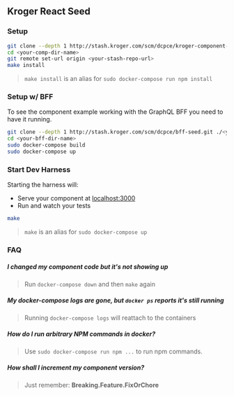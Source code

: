 ## Kroger React Seed

### Setup

```bash
git clone --depth 1 http://stash.kroger.com/scm/dcpce/kroger-component-seed.git ./<your-comp-dir-name>
cd <your-comp-dir-name>
git remote set-url origin <your-stash-repo-url>
make install
```

> `make install` is an alias for `sudo docker-compose run npm install` 

### Setup w/ BFF

To see the component example working with the GraphQL BFF you need to have it running.

```bash
git clone --depth 1 http://stash.kroger.com/scm/dcpce/bff-seed.git ./<your-bff-dir-name>
cd <your-bff-dir-name>
sudo docker-compose build
sudo docker-compose up
```

### Start Dev Harness

Starting the harness will:

- Serve your component at [localhost:3000](http://localhost:3000)
- Run and watch your tests

```bash
make
```

> `make` is an alias for `sudo docker-compose up` 

### FAQ

##### I changed my component code but it's not showing up

> Run `docker-compose down` and then `make` again

##### My docker-compose logs are gone, but `docker ps` reports it's still running

> Running `docker-compose logs` will reattach to the containers

##### How do I run arbitrary NPM commands in docker?

> Use `sudo docker-compose run npm ...` to run npm commands.

##### How shall I increment my component version?

> Just remember: **Breaking.Feature.FixOrChore**